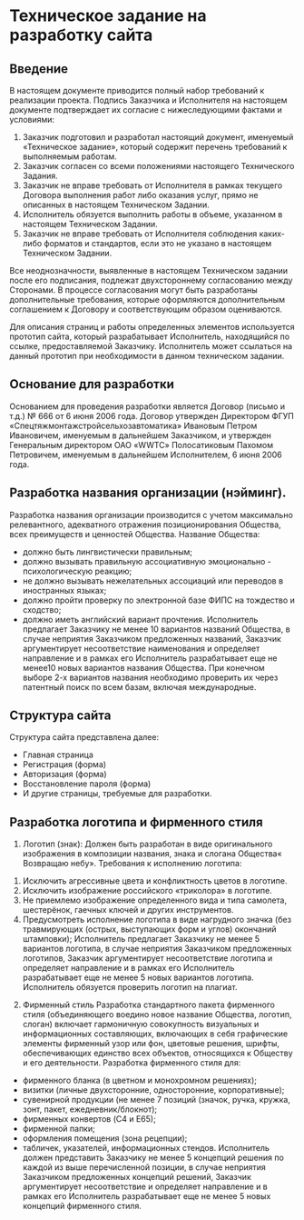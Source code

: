 # Техническое задание на разработку сайта

## Введение

В настоящем документе приводится полный набор требований к реализации проекта. Подпись Заказчика и Исполнителя на настоящем документе подтверждает их согласие с нижеследующими фактами и условиями:
1. Заказчик подготовил и разработал настоящий документ, именуемый «Техническое задание», который содержит перечень требований к выполняемым работам.
2. Заказчик согласен со всеми положениями настоящего Технического Задания.
3. Заказчик не вправе требовать от Исполнителя в рамках текущего Договора выполнения работ либо оказания услуг, прямо не описанных в настоящем Техническом Задании.
3. Исполнитель обязуется выполнить работы в объеме, указанном в настоящем Техническом Задании.
4. Заказчик не вправе требовать от Исполнителя соблюдения каких-либо форматов и стандартов, если это не указано в настоящем Техническом Задании.

Все неоднозначности, выявленные в настоящем Техническом задании после его подписания, подлежат двухстороннему согласованию между Сторонами. В процессе согласования могут быть разработаны дополнительные требования, которые оформляются дополнительным соглашением к Договору и соответствующим образом оцениваются.

Для описания страниц и работы определенных элементов используется прототип сайта, который разрабатывает Исполнитель, находящийся по ссылке, предоставляемой Заказчику. Исполнитель может ссылаться на данный прототип при необходимости в данном техническом задании.

## Основание для разработки

Основанием для проведения разработки является Договор (письмо и т.д.) № 666 от 6 июня 2006 года. Договор утвержден Директором ФГУП «Спецтяжмонтажстройсельхозавтоматика» Ивановым Петром Ивановичем, именуемым в дальнейшем Заказчиком, и утвержден Генеральным директором ОАО «WWTC» Полосатиковым Пахомом Петровичем, именуемым в дальнейшем Исполнителем, 6 июня 2006 года.

## Разработка названия организации (нэйминг). 

Разработка названия организации производится с учетом максимально релевантного, адекватного отражения позиционирования Общества, всех преимуществ и ценностей Общества.
Название Общества:
- должно быть лингвистически правильным; 
- должно вызывать правильную ассоциативную эмоционально - психологическую реакцию;
- не должно вызывать нежелательных ассоциаций или переводов в иностранных языках;
- должно пройти проверку по электронной базе ФИПС на тождество и сходство;
- должно иметь английский вариант прочтения.
Исполнитель предлагает Заказчику не менее 10 вариантов названий Общества, в случае неприятия Заказчиком предложенных названий, Заказчик аргументирует несоответствие наименования и определяет направление и в рамках его Исполнитель разрабатывает еще не менее10 новых вариантов названия Общества.
При конечном выборе 2-х вариантов названия необходимо проверить их через патентный поиск по всем базам, включая международные.


## Структура сайта

Структура сайта представлена далее:
- Главная страница
- Регистрация (форма)
- Авторизация (форма)
- Восстановление пароля (форма)
- И другие страницы, требуемые для разработки.


## Разработка логотипа и фирменного стиля 
1) Логотип (знак):
Должен быть разработан в виде оригинального изображения в композиции названия, знака и слогана Общества« Возвращаю небу».
Требования к исполнению логотипа: 
1. Исключить агрессивные цвета и конфликтность цветов в логотипе.
2. Исключить изображение российского «триколора» в логотипе.
3. Не приемлемо изображение определенного вида и типа самолета, шестерёнок, гаечных ключей и других инструментов.
4. Предусмотреть исполнение логотипа в виде нагрудного значка (без травмирующих (острых, выступающих форм и углов) окончаний штамповки);
Исполнитель предлагает Заказчику не менее 5 вариантов логотипа, в случае неприятия Заказчиком предложенных логотипов, Заказчик аргументирует несоответствие логотипа и определяет направление и в рамках его Исполнитель разрабатывает еще не менее 5 новых вариантов логотипа.
Исполнитель обязуется проверить логотип на плагиат.
2)	Фирменный стиль
Разработка стандартного пакета фирменного стиля (объединяющего воедино новое название Общества, логотип, слоган) включает гармоничную совокупность визуальных и информационных составляющих, включающих в себя графические элементы фирменный узор или фон, цветовые решения, шрифты, обеспечивающих единство всех объектов, относящихся к Обществу и его деятельности.
Разработка фирменного стиля для: 
- фирменного бланка (в цветном и монохромном решениях);
- визитки (личные двухсторонние, односторонние, корпоративные);
- сувенирной продукции (не менее 7 позиций (значок, ручка, кружка, зонт, пакет, ежедневник/блокнот);
- фирменных конвертов (C4 и Е65);
- фирменной папки; 
- оформления помещения (зона рецепции); 
- табличек, указателей, информационных стендов.
Исполнитель должен представить Заказчику не менее 5 концепций решения по каждой из выше перечисленной позиции, в случае неприятия Заказчиком предложенных концепций решений, Заказчик аргументирует несоответствие и определяет направление и в рамках его Исполнитель разрабатывает еще не менее 5 новых концепций фирменного стиля.

